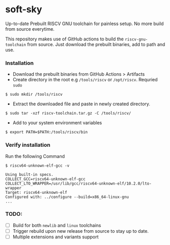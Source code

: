 # soft-sky
Up-to-date Prebuilt RISCV GNU toolchain for painless setup. No more build from source everytime.



This repository makes use of GitHub actions to build the `riscv-gnu-toolchain` from source. Just download the prebuilt binaries, add to path and use.

### Installation
- Download the prebuilt binaries from GitHub Actions > Artifacts
- Create directory in the root e.g `/tools/riscv` or `/opt/riscv`. Requried `sudo`
```
$ sudo mkdir /tools/riscv
```
- Extract the downloaded file and paste in newly created directory.
```
$ sudo tar -xzf riscv-toolchain.tar.gz -C /tools/riscv/
```
- Add to your system environment variables
```
$ export PATH=$PATH:/tools/riscv/bin
```
### Verify installation 
Run the following Command
```
$ riscv64-unknown-elf-gcc -v

Using built-in specs.
COLLECT_GCC=riscv64-unknown-elf-gcc
COLLECT_LTO_WRAPPER=/usr/lib/gcc/riscv64-unknown-elf/10.2.0/lto-wrapper
Target: riscv64-unknown-elf
Configured with: ../configure --build=x86_64-linux-gnu
...
```
### TODO:

- [ ] Build for both `newlib` and `linux` toolchains
- [ ] Trigger rebuild upon new release from source to stay up to date.
- [ ] Multiple extensions and variants support
